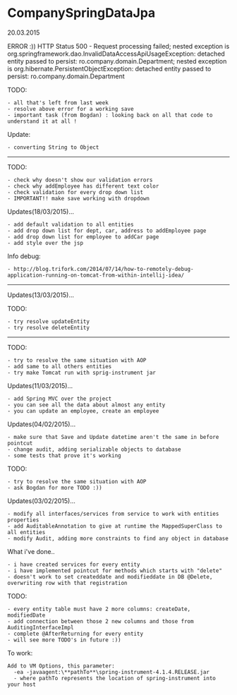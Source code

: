 # CompanySpringDataJpa

20.03.2015

ERROR :))
HTTP Status 500 - Request processing failed; nested exception is org.springframework.dao.InvalidDataAccessApiUsageException: 
detached entity passed to persist: ro.company.domain.Department; nested exception is org.hibernate.PersistentObjectException: 
detached entity passed to persist: ro.company.domain.Department

TODO:

    - all that's left from last week 
    - resolve above error for a working save
    - important task (from Bogdan) : looking back on all that code to understand it at all ! 
    
Update:
    
    - converting String to Object

---------------------------------------------------
TODO:

    - check why doesn't show our validation errors
    - check why addEmployee has different text color
    - check validation for every drop down list
    - IMPORTANT!! make save working with dropdown

Updates(18/03/2015)...

    - add default validation to all entities
    - add drop down list for dept, car, address to addEmployee page
    - add drop down list for employee to addCar page
    - add style over the jsp

Info debug:

    - http://blog.trifork.com/2014/07/14/how-to-remotely-debug-application-running-on-tomcat-from-within-intellij-idea/

-------------------------------------------------
Updates(13/03/2015)...

TODO:
    
    - try resolve updateEntity
    - try resolve deleteEntity
--------------------------------------------------
TODO:

    - try to resolve the same situation with AOP
    - add same to all others entities
    - try make Tomcat run with sprig-instrument jar

Updates(11/03/2015)...

    - add Spring MVC over the project
    - you can see all the data about almost any entity
    - you can update an employee, create an employee

Updates(04/02/2015)...

    - make sure that Save and Update datetime aren't the same in before pointcut
    - change audit, adding serializable objects to database
    - some tests that prove it's working

TODO:

    - try to resolve the same situation with AOP
    - ask Bogdan for more TODO :))

Updates(03/02/2015)...

    - modify all interfaces/services from service to work with entities properties
    - add AuditableAnnotation to give at runtime the MappedSuperClass to all entities
    - modify Audit, adding more constraints to find any object in database

What i've done..

    - i have created services for every entity
    - i have implemented pointcut for methods which starts with "delete"
    - doesn't work to set createddate and modifieddate in DB @Delete, overwriting row with that registration

TODO:

    - every entity table must have 2 more columns: createDate, modifiedDate
    - add connection between those 2 new columns and those from AuditingInterfaceImpl
    - complete @AfterReturning for every entity
    - will see more TODO's in future :))

To work:

    Add to VM Options, this parameter:
      -ea -javaagent:\**pathTo**\spring-instrument-4.1.4.RELEASE.jar
      - where pathTo represents the location of spring-instrument into your host
